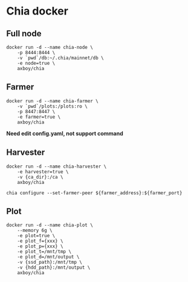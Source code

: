 # Chia docker

## Full node

```
docker run -d --name chia-node \
    -p 8444:8444 \
    -v `pwd`/db:~/.chia/mainnet/db \
    -e node=true \
    axboy/chia
```

## Farmer

```
docker run -d --name chia-farmer \
    -v `pwd`/plots:/plots:ro \
    -p 8447:8447 \
    -e farmer=true \
    axboy/chia
```

__Need edit config.yaml, not support command__

## Harvester

```
docker run -d --name chia-harvester \
    -e harvester=true \
    -v {ca_dir}:/ca \
    axboy/chia

chia configure --set-farmer-peer ${farmer_address}:${farmer_port}
```

## Plot

```
docker run -d --name chia-plot \
    --memory 6g \
    -e plot=true \
    -e plot_f={xxx} \
    -e plot_p={xxx} \
    -e plot_t=/mnt/tmp \
    -e plot_d=/mnt/output \
    -v {ssd_path}:/mnt/tmp \
    -v {hdd_path}:/mnt/output \
    axboy/chia
```